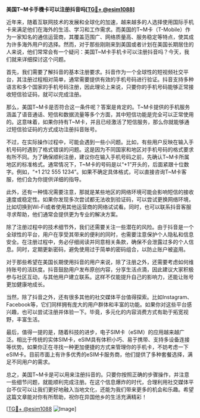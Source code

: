 **美国T~M卡手機卡可以注册抖音吗[[TG💪+ @esim1088](https://t.me/s/esim1088)]**

近年来，随着互联网技术的发展和全球化的加速，越来越多的人选择使用国际手机卡来满足他们在海外的生活、学习和工作需求。而美国的T~M卡（T-Mobile）作为一家知名的通信运营商，其覆盖范围广、网络质量高、服务稳定等特点，使其成为许多海外用户的选择。然而，对于那些刚刚来到美国或者计划在美国长期居住的人来说，他们常常会有一个疑问：美国T~M卡手机卡可以注册抖音吗？今天，我们就来详细探讨这个问题。

首先，我们需要了解抖音的基本注册要求。抖音作为一个全球性的短视频社交平台，其注册过程相对简单，通常需要提供有效的手机号码进行验证。抖音支持多种语言和多个国家的手机号码注册，因此理论上来说，只要你的手机号码能够正常接收短信验证码，就可以完成注册。

那么，美国T~M卡是否符合这一条件呢？答案是肯定的。T~M卡提供的手机服务涵盖了语音通话、短信和数据流量等多个方面，其中短信功能是完全可以正常使用的。这意味着，如果你持有T~M卡，并且已经激活了短信服务，那么你就能够通过短信验证码的方式成功注册抖音账号。

不过，在实际操作过程中，可能会遇到一些小问题。比如，有些用户反映在输入手机号码时遇到了格式错误的问题。这是因为不同国家和地区对手机号码的格式要求有所不同。为了确保顺利注册，建议你在输入手机号码之前，先确认T~M卡所属地区的标准格式。通常情况下，T~M卡的号码是以“+1”开头的，后面紧跟十位数字。例如，“+1 212 555 1234”。如果不确定具体格式，可以直接咨询T~M卡客服，他们会为你提供详细的指导。

此外，还有一种情况需要注意，那就是某些地区的网络环境可能会影响短信的接收速度或稳定性。如果你发现多次尝试都无法收到验证码，可以尝试更换网络环境，比如切换到Wi-Fi或者使用其他运营商的网络试试看。同时，也可以联系抖音客服寻求帮助，他们通常会提供更为专业的解决方案。

除了注册过程中的技术细节外，我们还需要关注一些潜在的风险。由于抖音是一个全球性的平台，用户在享受其带来的便利的同时，也需要注意保护个人隐私和信息安全。在注册过程中，务必仔细阅读并同意相关条款，确保不会泄露过多的个人信息。同时，定期更新密码，避免使用过于简单的密码组合，以防止账户被盗用。

对于那些希望在美国长期使用抖音的用户来说，除了注册之外，还需要考虑如何维持账号的活跃度。抖音鼓励用户发布原创内容，分享生活点滴，因此建议大家积极参与社区互动，与其他用户建立联系。这样不仅能提升自己的影响力，还能让账号更加健康地成长。

当然，除了抖音之外，还有很多其他的社交媒体平台值得探索。比如Instagram、Facebook等，它们同样拥有庞大的用户群体和丰富的功能。如果你对这些平台感兴趣，也可以尝试注册并体验一下。毕竟，多元化的内容消费方式有助于拓宽视野，丰富生活。

最后，值得一提的是，随着科技的进步，电子SIM卡（eSIM）的应用越来越广泛。相比于传统的实体SIM卡，eSIM具有体积小巧、易于携带、支持多设备连接等优势。如果你正在寻找一种更加便捷的方式来管理你的手机卡，不妨考虑一下eSIM卡。目前市面上有许多优秀的eSIM卡服务商，他们提供了多种套餐选择，满足不同用户的需求。

总之，美国T~M卡是可以用来注册抖音的。只要你按照正确的步骤操作，并注意一些细节问题，就能顺利完成注册。在这个信息爆炸的时代，合理利用社交媒体平台不仅可以让我们更好地融入当地文化，还能为我们带来更多的机会和乐趣。希望这篇文章能对你有所帮助，祝你在异国他乡的生活充满精彩！

[[TG💪+ @esim1088](https://t.me/s/esim1088) ![Image](https://i.postimg.cc/4NQfJmqS/Snipaste-2025-05-13-00-14-12.png)]